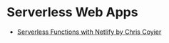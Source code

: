 # Serverless Web Apps

-   [Serverless Functions with Netlify by Chris Coyier](https://css-tricks.com/video-screencasts/165-building-your-backend-with-serverless-functions/)
